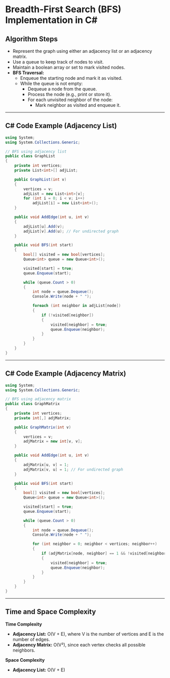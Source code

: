 # Breadth-First Search (BFS) Implementation in C#

## Algorithm Steps

- Represent the graph using either an adjacency list or an adjacency matrix.
- Use a queue to keep track of nodes to visit.
- Maintain a boolean array or set to mark visited nodes.
- **BFS Traversal:**
  - Enqueue the starting node and mark it as visited.
  - While the queue is not empty:
    - Dequeue a node from the queue.
    - Process the node (e.g., print or store it).
    - For each unvisited neighbor of the node:
      - Mark neighbor as visited and enqueue it.

---

## C# Code Example (Adjacency List)

```csharp
using System;
using System.Collections.Generic;

// BFS using adjacency list
public class GraphList
{
    private int vertices;
    private List<int>[] adjList;

    public GraphList(int v)
    {
        vertices = v;
        adjList = new List<int>[v];
        for (int i = 0; i < v; i++)
            adjList[i] = new List<int>();
    }

    public void AddEdge(int u, int v)
    {
        adjList[u].Add(v);
        adjList[v].Add(u); // For undirected graph
    }

    public void BFS(int start)
    {
        bool[] visited = new bool[vertices];
        Queue<int> queue = new Queue<int>();

        visited[start] = true;
        queue.Enqueue(start);

        while (queue.Count > 0)
        {
            int node = queue.Dequeue();
            Console.Write(node + " ");

            foreach (int neighbor in adjList[node])
            {
                if (!visited[neighbor])
                {
                    visited[neighbor] = true;
                    queue.Enqueue(neighbor);
                }
            }
        }
    }
}
```

---

## C# Code Example (Adjacency Matrix)

```csharp
using System;
using System.Collections.Generic;

// BFS using adjacency matrix
public class GraphMatrix
{
    private int vertices;
    private int[,] adjMatrix;

    public GraphMatrix(int v)
    {
        vertices = v;
        adjMatrix = new int[v, v];
    }

    public void AddEdge(int u, int v)
    {
        adjMatrix[u, v] = 1;
        adjMatrix[v, u] = 1; // For undirected graph
    }

    public void BFS(int start)
    {
        bool[] visited = new bool[vertices];
        Queue<int> queue = new Queue<int>();

        visited[start] = true;
        queue.Enqueue(start);

        while (queue.Count > 0)
        {
            int node = queue.Dequeue();
            Console.Write(node + " ");

            for (int neighbor = 0; neighbor < vertices; neighbor++)
            {
                if (adjMatrix[node, neighbor] == 1 && !visited[neighbor])
                {
                    visited[neighbor] = true;
                    queue.Enqueue(neighbor);
                }
            }
        }
    }
}
```

---

## Time and Space Complexity

**Time Complexity**

- **Adjacency List:** O(V + E), where V is the number of vertices and E is the number of edges.
- **Adjacency Matrix:** O(V²), since each vertex checks all possible neighbors.

**Space Complexity**

- **Adjacency List:** O(V + E)
